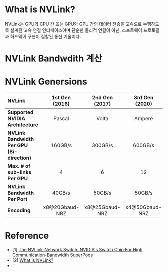 # What is NVLink?
NVLink는 GPU와 CPU 간 또는 GPU와 GPU 간의 데이터 전송을 고속으로 수행하도록 설계된 고속 연결 인터페이스이며 단순한 물리적 연결이 아닌, 소프트웨어 프로토콜과 하드웨어 구현이 결합된 통신 기술이다.

# NVLink Bandwdith 계산


# NVLink Genersions 

| NVLink  | 1st Gen (2016) | 2nd Gen (2017)  | 3rd Gen (2020) | 4th Gen (2022)| 5th Gen (2024) | 
|:---|:---:|:---:|:---:|:---:|:---:|
| **Supported NVIDIA Architecture** | Pascal | Volta | Ampere | Hopper | Blackwell |
| **NVLink Bandwidth Per GPU (Bi-direction)** | 160GB/s| 300GB/s | 600GB/s | 900GB/s | 1800GB/s |
| **Max. # of sub-links Per GPU** | 4 | 6 | 12 | 18 | | 
| **NVLink Bandwidth Per Port** | 40GB/s | 50GB/s | 50GB/s | 50GB/s | |
| **Encoding** | x8@20Gbaud-NRZ | x8@25Gbaud-NRZ | x4@50Gbaud-NRZ | x2@50Gbaud-PAM4 | | 

# Reference
* [1] [The NVLink-Network Switch: NVIDIA's Switch Chip For High Communication-Bandwidth SuperPods](https://hc34.hotchips.org/assets/program/conference/day2/Network%20and%20Switches/NVSwitch%20HotChips%202022%20r5.pdf)
* [2] [What is NVLink?](https://blogs.nvidia.com/blog/what-is-nvidia-nvlink/)
* 
